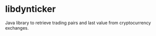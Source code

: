 libdynticker
============

Java library to retrieve trading pairs and last value from cryptocurrency exchanges.
